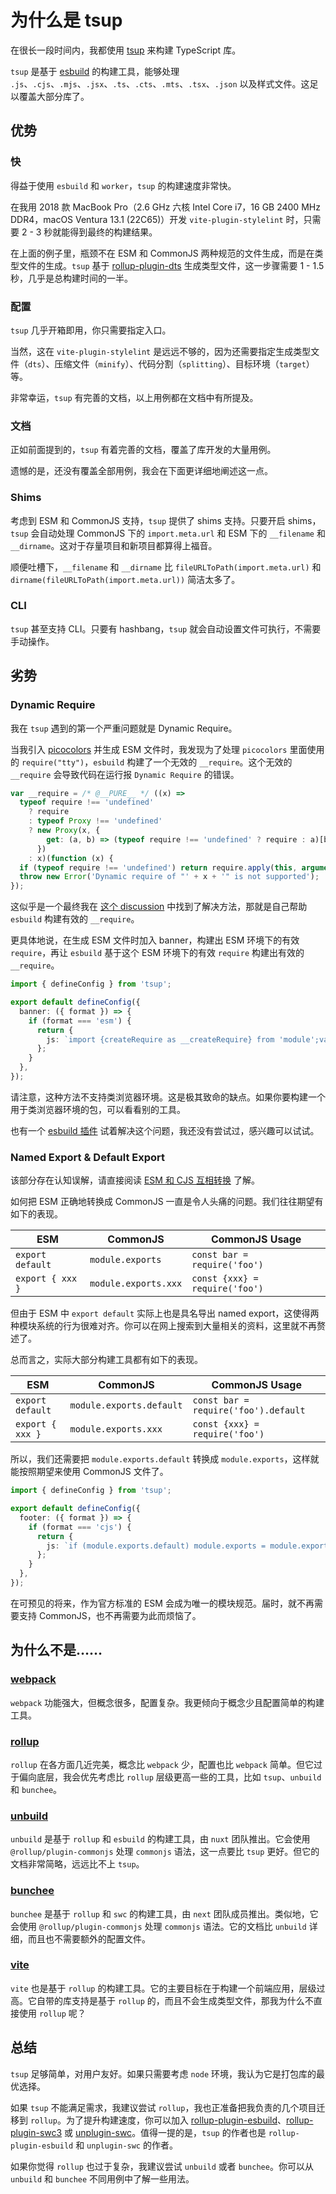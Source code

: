 # 为什么是 tsup

在很长一段时间内，我都使用 [tsup](https://github.com/egoist/tsup) 来构建 TypeScript 库。

`tsup` 是基于 [esbuild](https://github.com/evanw/esbuild) 的构建工具，能够处理 `.js`、`.cjs`、`.mjs`、`.jsx`、`.ts`、`.cts`、`.mts`、`.tsx`、`.json` 以及样式文件。这足以覆盖大部分库了。

## 优势

### 快

得益于使用 `esbuild` 和 `worker`，`tsup` 的构建速度非常快。

在我用 2018 款 MacBook Pro（2.6 GHz 六核 Intel Core i7，16 GB 2400 MHz DDR4，macOS Ventura 13.1 (22C65)）开发 `vite-plugin-stylelint` 时，只需要 2 - 3 秒就能得到最终的构建结果。

在上面的例子里，瓶颈不在 ESM 和 CommonJS 两种规范的文件生成，而是在类型文件的生成。`tsup` 基于 [rollup-plugin-dts](https://github.com/Swatinem/rollup-plugin-dts) 生成类型文件，这一步骤需要 1 - 1.5 秒，几乎是总构建时间的一半。

### 配置

`tsup` 几乎开箱即用，你只需要指定入口。

当然，这在 `vite-plugin-stylelint` 是远远不够的，因为还需要指定生成类型文件（`dts`）、压缩文件（`minify`）、代码分割（`splitting`）、目标环境（`target`）等。

非常幸运，`tsup` 有完善的文档，以上用例都在文档中有所提及。

### 文档

正如前面提到的，`tsup` 有着完善的文档，覆盖了库开发的大量用例。

遗憾的是，还没有覆盖全部用例，我会在下面更详细地阐述这一点。

### Shims

考虑到 ESM 和 CommonJS 支持，`tsup` 提供了 shims 支持。只要开启 shims，`tsup` 会自动处理 CommonJS 下的 `import.meta.url` 和 ESM 下的 `__filename` 和 `__dirname`。这对于存量项目和新项目都算得上福音。

顺便吐槽下，`__filename` 和 `__dirname` 比 `fileURLToPath(import.meta.url)` 和 `dirname(fileURLToPath(import.meta.url))` 简洁太多了。

### CLI

`tsup` 甚至支持 CLI。只要有 hashbang，`tsup` 就会自动设置文件可执行，不需要手动操作。

## 劣势

### Dynamic Require

我在 `tsup` 遇到的第一个严重问题就是 Dynamic Require。

当我引入 [picocolors](https://github.com/alexeyraspopov/picocolors) 并生成 ESM 文件时，我发现为了处理 `picocolors` 里面使用的 `require("tty")`，`esbuild` 构建了一个无效的 `__require`。这个无效的 `__require` 会导致代码在运行报 `Dynamic Require` 的错误。

```javascript
var __require = /* @__PURE__ */ ((x) =>
  typeof require !== 'undefined'
    ? require
    : typeof Proxy !== 'undefined'
    ? new Proxy(x, {
        get: (a, b) => (typeof require !== 'undefined' ? require : a)[b],
      })
    : x)(function (x) {
  if (typeof require !== 'undefined') return require.apply(this, arguments);
  throw new Error('Dynamic require of "' + x + '" is not supported');
});
```

这似乎是一个最终我在 [这个 discussion](https://github.com/egoist/tsup/discussions/505) 中找到了解决方法，那就是自己帮助 `esbuild` 构建有效的 `__require`。

更具体地说，在生成 ESM 文件时加入 banner，构建出 ESM 环境下的有效 `require`，再让 `esbuild` 基于这个 ESM 环境下的有效 `require` 构建出有效的 `__require`。

```typescript
import { defineConfig } from 'tsup';

export default defineConfig({
  banner: ({ format }) => {
    if (format === 'esm') {
      return {
        js: `import {createRequire as __createRequire} from 'module';var require=__createRequire(import\.meta.url);`,
      };
    }
  },
});
```

请注意，这种方法不支持类浏览器环境。这是极其致命的缺点。如果你要构建一个用于类浏览器环境的包，可以看看别的工具。

也有一个 [esbuild 插件](https://github.com/hyrious/esbuild-plugin-commonjs) 试着解决这个问题，我还没有尝试过，感兴趣可以试试。

### Named Export & Default Export

该部分存在认知误解，请直接阅读 [ESM 和 CJS 互相转换](https://zhuanlan.zhihu.com/p/610878001) 了解。

如何把 ESM 正确地转换成 CommonJS 一直是令人头痛的问题。我们往往期望有如下的表现。

| ESM              | CommonJS             | CommonJS Usage                 |
| ---------------- | -------------------- | ------------------------------ |
| `export default` | `module.exports`     | `const bar = require('foo')`   |
| `export { xxx }` | `module.exports.xxx` | `const {xxx} = require('foo')` |

但由于 ESM 中 `export default` 实际上也是具名导出 named export，这使得两种模块系统的行为很难对齐。你可以在网上搜索到大量相关的资料，这里就不再赘述了。

总而言之，实际大部分构建工具都有如下的表现。

| ESM              | CommonJS                 | CommonJS Usage                       |
| ---------------- | ------------------------ | ------------------------------------ |
| `export default` | `module.exports.default` | `const bar = require('foo').default` |
| `export { xxx }` | `module.exports.xxx`     | `const {xxx} = require('foo')`       |

所以，我们还需要把 `module.exports.default` 转换成 `module.exports`，这样就能按照期望来使用 CommonJS 文件了。

```typescript
import { defineConfig } from 'tsup';

export default defineConfig({
  footer: ({ format }) => {
    if (format === 'cjs') {
      return {
        js: `if (module.exports.default) module.exports = module.exports.default;`,
      };
    }
  },
});
```

在可预见的将来，作为官方标准的 ESM 会成为唯一的模块规范。届时，就不再需要支持 CommonJS，也不再需要为此而烦恼了。

## 为什么不是……

### [webpack](https://webpack.js.org/)

`webpack` 功能强大，但概念很多，配置复杂。我更倾向于概念少且配置简单的构建工具。

### [rollup](https://rollupjs.org/)

`rollup` 在各方面几近完美，概念比 `webpack` 少，配置也比 `webpack` 简单。但它过于偏向底层，我会优先考虑比 `rollup` 层级更高一些的工具，比如 `tsup`、`unbuild` 和 `bunchee`。

### [unbuild](https://github.com/unjs/unbuild)

`unbuild` 是基于 `rollup` 和 `esbuild` 的构建工具，由 `nuxt` 团队推出。它会使用 `@rollup/plugin-commonjs` 处理 `commonjs` 语法，这一点要比 `tsup` 更好。但它的文档非常简略，远远比不上 `tsup`。

### [bunchee](https://github.com/huozhi/bunchee)

`bunchee` 是基于 `rollup` 和 `swc` 的构建工具，由 `next` 团队成员推出。类似地，它会使用 `@rollup/plugin-commonjs` 处理 `commonjs` 语法。它的文档比 `unbuild` 详细，而且也不需要额外的配置文件。

### [vite](https://cn.vitejs.dev/)

`vite` 也是基于 `rollup` 的构建工具。它的主要目标在于构建一个前端应用，层级过高。它自带的库支持是基于 `rollup` 的，而且不会生成类型文件，那我为什么不直接使用 `rollup` 呢？

## 总结

`tsup` 足够简单，对用户友好。如果只需要考虑 `node` 环境，我认为它是打包库的最优选择。

如果 `tsup` 不能满足需求，我建议尝试 `rollup`，我也正准备把我负责的几个项目迁移到 `rollup`。为了提升构建速度，你可以加入 [rollup-plugin-esbuild](https://github.com/egoist/rollup-plugin-esbuild)、[rollup-plugin-swc3](https://github.com/SukkaW/rollup-plugin-swc) 或 [unplugin-swc](https://github.com/egoist/unplugin-swc)。值得一提的是，`tsup` 的作者也是 `rollup-plugin-esbuild` 和 `unplugin-swc` 的作者。

如果你觉得 `rollup` 也过于复杂，我建议尝试 `unbuild` 或者 `bunchee`。你可以从 `unbuild` 和 `bunchee` 不同用例中了解一些用法。
